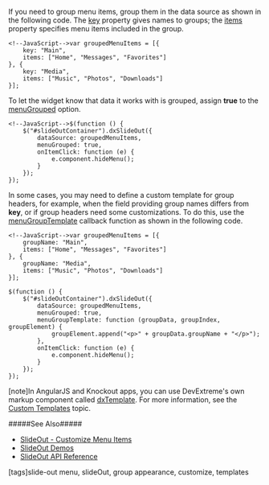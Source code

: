 If you need to group menu items, group them in the data source as shown in the following code. The [key](/Documentation/ApiReference/UI_Widgets/dxSlideOut/Default_Item_Template/#key) property gives names to groups; the [items](/Documentation/ApiReference/UI_Widgets/dxSlideOut/Default_Item_Template/#items) property specifies menu items included in the group.

    <!--JavaScript-->var groupedMenuItems = [{
        key: "Main",
        items: ["Home", "Messages", "Favorites"]
    }, {
        key: "Media",
        items: ["Music", "Photos", "Downloads"]
    }];

To let the widget know that data it works with is grouped, assign **true** to the [menuGrouped](/api-reference/10%20UI%20Widgets/dxSlideOut/1%20Configuration/menuGrouped.md '/Documentation/ApiReference/UI_Widgets/dxSlideOut/Configuration/#menuGrouped') option.

    <!--JavaScript-->$(function () {
        $("#slideOutContainer").dxSlideOut({
            dataSource: groupedMenuItems,
            menuGrouped: true,
            onItemClick: function (e) {
                e.component.hideMenu();
            }
        });
    });

In some cases, you may need to define a custom template for group headers, for example, when the field providing group names differs from **key**, or if group headers need some customizations. To do this, use the [menuGroupTemplate](/api-reference/10%20UI%20Widgets/dxSlideOut/1%20Configuration/menuGroupTemplate.md '/Documentation/ApiReference/UI_Widgets/dxSlideOut/Configuration/#menuGroupTemplate') callback function as shown in the following code.

    <!--JavaScript-->var groupedMenuItems = [{
        groupName: "Main",
        items: ["Home", "Messages", "Favorites"]
    }, {
        groupName: "Media",
        items: ["Music", "Photos", "Downloads"]
    }];

    $(function () {
        $("#slideOutContainer").dxSlideOut({
            dataSource: groupedMenuItems,
            menuGrouped: true,
            menuGroupTemplate: function (groupData, groupIndex, groupElement) {
                groupElement.append("<p>" + groupData.groupName + "</p>");
            },
            onItemClick: function (e) {
                e.component.hideMenu();
            }
        });
    });

[note]In AngularJS and Knockout apps, you can use DevExtreme's own markup component called [dxTemplate](/api-reference/10%20UI%20Widgets/Markup%20Components/dxTemplate '/Documentation/ApiReference/UI_Widgets/Markup_Components/dxTemplate/'). For more information, see the [Custom Templates](/concepts/05%20Widgets/zz%20Common/30%20Templates/10%20Custom%20Templates.md '/Documentation/Guide/Widgets/Common/Templates/#Custom_Templates') topic.

#####See Also#####
- [SlideOut - Customize Menu Items](/concepts/05%20Widgets/SlideOut/05%20Customize%20Menu%20Items.md '/Documentation/Guide/Widgets/SlideOut/Customize_Menu_Items')
- [SlideOut Demos](https://js.devexpress.com/Demos/WidgetsGallery/#demo/navigation-slideout-overview/ios7)
- [SlideOut API Reference](/api-reference/10%20UI%20Widgets/dxSlideOut '/Documentation/ApiReference/UI_Widgets/dxSlideOut/')

[tags]slide-out menu, slideOut, group appearance, customize, templates